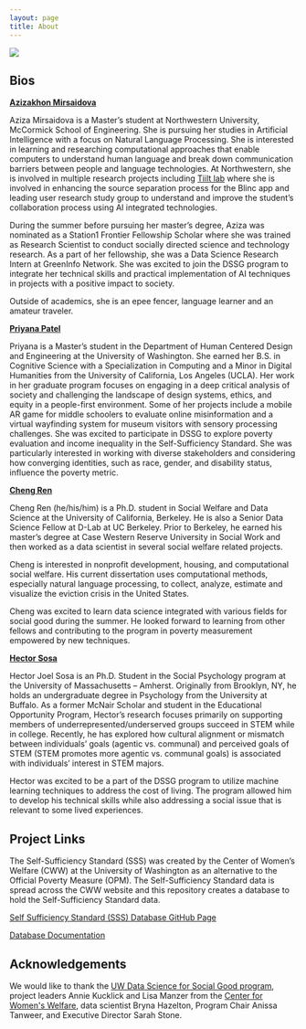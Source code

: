 ```yaml
---
layout: page
title: About
---
```

<img src="{{ site.url }}{{ site.baseurl }}/assets/img/SSS_team.jpeg">

## **Bios** 

[**Azizakhon Mirsaidova**](https://www.linkedin.com/in/azizamirsaidova/)
 
Aziza Mirsaidova is a Master’s student at Northwestern University, McCormick School of Engineering. She is pursuing her studies in Artificial Intelligence with a focus on Natural Language Processing. She is interested in learning and researching computational approaches that enable computers to understand human language and break down communication barriers between people and language technologies. At Northwestern, she is involved in multiple research projects including [Tiilt lab](https://tiilt.northwestern.edu) where she is involved in enhancing the source separation process for the Blinc app and leading user research study group to understand and improve the student’s collaboration process using AI integrated technologies.

During the summer before pursuing her master’s degree, Aziza was nominated as a Station1 Frontier Fellowship Scholar where she was trained as Research Scientist to conduct socially directed science and technology research. As a part of her fellowship, she was a Data Science Research Intern at GreenInfo Network. She was excited to join the DSSG program to integrate her technical skills and practical implementation of AI techniques in projects with a positive impact to society.

Outside of academics, she is an epee fencer, language learner and an amateur traveler.

[**Priyana Patel**](https://www.linkedin.com/in/priyana-patel/)

Priyana is a Master’s student in the Department of Human Centered Design and Engineering at the University of Washington. She earned her B.S. in Cognitive Science with a Specialization in Computing and a Minor in Digital Humanities from the University of California, Los Angeles (UCLA). Her work in her graduate program focuses on engaging in a deep critical analysis of society and challenging the landscape of design systems, ethics, and equity in a people-first environment. Some of her projects include a mobile AR game for middle schoolers to evaluate online misinformation and a virtual wayfinding system for museum visitors with sensory processing challenges. She was excited to participate in DSSG to explore poverty evaluation and income inequality in the Self-Sufficiency Standard. She was particularly interested in working with diverse stakeholders and considering how converging identities, such as race, gender, and disability status, influence the poverty metric.
 
[**Cheng Ren**](https://www.linkedin.com/in/cheng-ren-48283491/)
 
Cheng Ren (he/his/him) is a Ph.D. student in Social Welfare and Data Science at the University of California, Berkeley. He is also a Senior Data Science Fellow at D-Lab at UC Berkeley. Prior to Berkeley, he earned his master’s degree at Case Western Reserve University in Social Work and then worked as a data scientist in several social welfare related projects.

Cheng is interested in nonprofit development, housing, and computational social welfare. His current dissertation uses computational methods, especially natural language processing, to collect, analyze, estimate and visualize the eviction crisis in the United States.

Cheng was excited to learn data science integrated with various fields for social good during the summer. He looked forward to learning from other fellows and contributing to the program in poverty measurement empowered by new techniques.

[**Hector Sosa**](https://www.linkedin.com/in/hector-j-sosa/)

Hector Joel Sosa is an Ph.D. Student in the Social Psychology program at the University of Massachusetts – Amherst. Originally from Brooklyn, NY, he holds an undergraduate degree in Psychology from the University at Buffalo. As a former McNair Scholar and student in the Educational Opportunity Program, Hector’s research focuses primarily on supporting members of underrepresented/underserved groups succeed in STEM while in college. Recently, he has explored how cultural alignment or mismatch between individuals’ goals (agentic vs. communal) and perceived goals of STEM (STEM promotes more agentic vs. communal goals) is associated with individuals’ interest in STEM majors.

Hector was excited to be a part of the DSSG program to utilize machine learning techniques to address the cost of living. The program allowed him to develop his technical skills while also addressing a social issue that is relevant to some lived experiences.


## **Project Links**
The Self-Sufficiency Standard (SSS) was created by the Center of Women’s Welfare (CWW) at the University of Washington as an alternative to the Official Poverty Measure (OPM). The Self-Sufficiency Standard data is spread across the CWW website and this repository creates a database to hold the Self-Sufficiency Standard data.

[Self Sufficiency Standard (SSS) Database GitHub Page](https://github.com/Center-for-Women-s-Welfare/SSS)

[Database Documentation](https://self-sufficiency-standard.readthedocs.io/en/latest/)


## **Acknowledgements**

We would like  to thank the [UW Data Science for Social Good program](https://escience.washington.edu/dssg/), project leaders Annie Kucklick and Lisa Manzer from the [Center for Women's Welfare](https://socialwork.uw.edu/research/womens-welfare), data scientist Bryna Hazelton, Program Chair Anissa Tanweer, and Executive Director Sarah Stone. 
